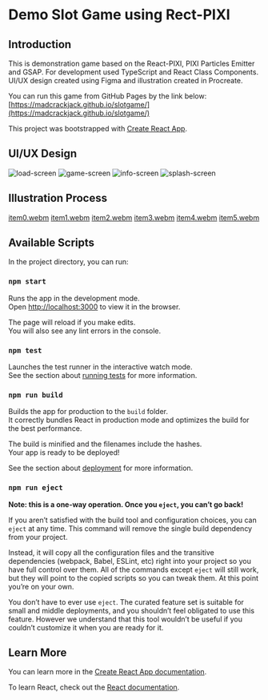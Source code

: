 # Demo Slot Game using Rect-PIXI

## Introduction
This is demonstration game based on the React-PIXI, PIXI Particles Emitter and GSAP.
For development used TypeScript and React Class Components.
UI/UX design created using Figma and illustration created in Procreate.

You can run this game from GitHub Pages by the link below:
[https://madcrackjack.github.io/slotgame/](https://madcrackjack.github.io/slotgame/)

This project was bootstrapped with [Create React App](https://github.com/facebook/create-react-app).

## UI/UX Design
![load-screen](https://github.com/madcrackjack/slotgame/assets/29599507/814ba18a-9435-43d6-abba-0233768014cb)
![game-screen](https://github.com/madcrackjack/slotgame/assets/29599507/d423abc8-9ea1-4ff7-9f63-7caf9a9dbf85)
![info-screen](https://github.com/madcrackjack/slotgame/assets/29599507/868c8c2c-05f6-4c6f-839c-a2e0120ba39a)
![splash-screen](https://github.com/madcrackjack/slotgame/assets/29599507/ea2f5acc-0157-4810-94e3-a7abbe0d31c7)

## Illustration Process
[item0.webm](https://github.com/madcrackjack/slotgame/assets/29599507/1e5cfd0d-d514-4059-8eeb-4fe5925b6348)
[item1.webm](https://github.com/madcrackjack/slotgame/assets/29599507/73ac5c32-6467-4118-b8c3-6e4c6711a92e)
[item2.webm](https://github.com/madcrackjack/slotgame/assets/29599507/4abb7f8d-f816-4e4a-b5fb-82bf632a8989)
[item3.webm](https://github.com/madcrackjack/slotgame/assets/29599507/1e6adef9-651f-40bb-bfd5-cf01a2519265)
[item4.webm](https://github.com/madcrackjack/slotgame/assets/29599507/c28627ac-ce60-441f-b547-345745231ef4)
[item5.webm](https://github.com/madcrackjack/slotgame/assets/29599507/16fc6dc3-6d75-462a-a7ee-ecefcaa3ded1)


## Available Scripts

In the project directory, you can run:

### `npm start`

Runs the app in the development mode.\
Open [http://localhost:3000](http://localhost:3000) to view it in the browser.

The page will reload if you make edits.\
You will also see any lint errors in the console.

### `npm test`

Launches the test runner in the interactive watch mode.\
See the section about [running tests](https://facebook.github.io/create-react-app/docs/running-tests) for more information.

### `npm run build`

Builds the app for production to the `build` folder.\
It correctly bundles React in production mode and optimizes the build for the best performance.

The build is minified and the filenames include the hashes.\
Your app is ready to be deployed!

See the section about [deployment](https://facebook.github.io/create-react-app/docs/deployment) for more information.

### `npm run eject`

**Note: this is a one-way operation. Once you `eject`, you can’t go back!**

If you aren’t satisfied with the build tool and configuration choices, you can `eject` at any time. This command will remove the single build dependency from your project.

Instead, it will copy all the configuration files and the transitive dependencies (webpack, Babel, ESLint, etc) right into your project so you have full control over them. All of the commands except `eject` will still work, but they will point to the copied scripts so you can tweak them. At this point you’re on your own.

You don’t have to ever use `eject`. The curated feature set is suitable for small and middle deployments, and you shouldn’t feel obligated to use this feature. However we understand that this tool wouldn’t be useful if you couldn’t customize it when you are ready for it.

## Learn More

You can learn more in the [Create React App documentation](https://facebook.github.io/create-react-app/docs/getting-started).

To learn React, check out the [React documentation](https://reactjs.org/).

